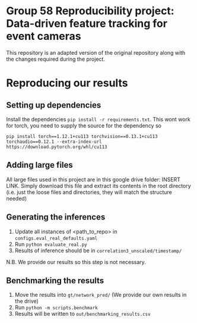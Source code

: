 # Group 58 Reproducibility project: Data-driven feature tracking for event cameras

This repository is an adapted version of the original repository along with the changes required during the project.

# Reproducing our results

## Setting up dependencies 
Install the dependencies `pip install -r requirements.txt`. This wont work for torch, you need to supply the source for the dependency so 

```
pip install torch==1.12.1+cu113 torchvision==0.13.1+cu113 torchaudio==0.12.1 --extra-index-url https://download.pytorch.org/whl/cu113
```

## Adding large files
All large files used in this project are in this google drive folder: INSERT LINK. Simply download this file and extract its contents in the root directory (i.e. just the loose files and directories, they will match the structure needed)

## Generating the inferences
1. Update all instances of <path_to_repo> in `configs.eval_real_defaults.yaml`
2. Run `python evaluate_real.py`
3. Results of inference should be in `correlation3_unscaled/timestamp/`

N.B. We provide our results so this step is not necessary.

## Benchmarking the results 
1. Move the results into `gt/network_pred/` (We provide our own results in the drive)
2. Run `python -m scripts.benchmark`
3. Results will be written to `out/benchmarking_results.csv`